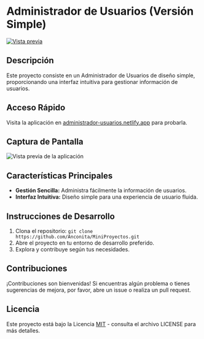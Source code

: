 # Administrador de Usuarios (Versión Simple)

[![Vista previa](https://github.com/Anconita/MiniProyectos/assets/99112245/1205a073-d474-4c5a-9274-9ba8b6decc6f)](https://administrador-usuarios.netlify.app)

## Descripción

Este proyecto consiste en un Administrador de Usuarios de diseño simple, proporcionando una interfaz intuitiva para gestionar información de usuarios.

## Acceso Rápido

Visita la aplicación en [administrador-usuarios.netlify.app](https://administrador-usuarios.netlify.app) para probarla.

## Captura de Pantalla

![Vista previa de la aplicación](https://github.com/Anconita/MiniProyectos/assets/99112245/1205a073-d474-4c5a-9274-9ba8b6decc6f)

## Características Principales

- **Gestión Sencilla:** Administra fácilmente la información de usuarios.
- **Interfaz Intuitiva:** Diseño simple para una experiencia de usuario fluida.

## Instrucciones de Desarrollo

1. Clona el repositorio: `git clone https://github.com/Anconita/MiniProyectos.git`
2. Abre el proyecto en tu entorno de desarrollo preferido.
3. Explora y contribuye según tus necesidades.

## Contribuciones

¡Contribuciones son bienvenidas! Si encuentras algún problema o tienes sugerencias de mejora, por favor, abre un issue o realiza un pull request.

## Licencia

Este proyecto está bajo la Licencia [MIT](LICENSE) - consulta el archivo LICENSE para más detalles.
